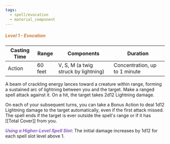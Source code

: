 ```yaml
---
tags:
  - spell/evocation
  - material_component
---
```

##### *<span style="color:rgb(203, 123, 55)">Level 1 - Evocation</span>*

| Casting Time | Range   | Components                           | Duration                      |
| ------------ | ------- | ------------------------------------ | ----------------------------- |
| Action       | 60 feet | V, S, M (a twig struck by lightning) | Concentration, up to 1 minute |
A beam of crackling energy lances toward a creature within range, forming a sustained arc of lightning between you and the target. Make a ranged spell attack against it. On a hit, the target takes 2d12 Lightning damage.  

On each of your subsequent turns, you can take a Bonus Action to deal 1d12 Lightning damage to the target automatically, even if the first attack missed. The spell ends if the target is ever outside the spell's range or if it has [[Total Cover]] from you.  

**<span style="color:rgb(134, 93, 187)">_Using a Higher-Level Spell</span> <span style="color:rgb(134, 93, 187)">Slot_</span>**: The initial damage increases by 1d12 for each spell slot level above 1.